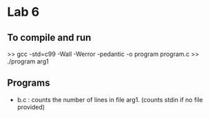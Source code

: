 # Lab 6

## To compile and run
\>> gcc -std=c99 -Wall -Werror -pedantic -o program program.c
\>> ./program arg1

## Programs
* b.c : counts the number of lines in file arg1. (counts stdin if no file provided)


